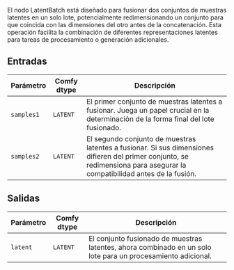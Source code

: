 El nodo LatentBatch está diseñado para fusionar dos conjuntos de muestras latentes en un solo lote, potencialmente redimensionando un conjunto para que coincida con las dimensiones del otro antes de la concatenación. Esta operación facilita la combinación de diferentes representaciones latentes para tareas de procesamiento o generación adicionales.

## Entradas

| Parámetro    | Comfy dtype | Descripción |
|--------------|-------------|-------------|
| `samples1`   | `LATENT`    | El primer conjunto de muestras latentes a fusionar. Juega un papel crucial en la determinación de la forma final del lote fusionado. |
| `samples2`   | `LATENT`    | El segundo conjunto de muestras latentes a fusionar. Si sus dimensiones difieren del primer conjunto, se redimensiona para asegurar la compatibilidad antes de la fusión. |

## Salidas

| Parámetro | Comfy dtype | Descripción |
|-----------|-------------|-------------|
| `latent`  | `LATENT`    | El conjunto fusionado de muestras latentes, ahora combinado en un solo lote para un procesamiento adicional. |

